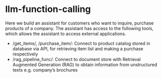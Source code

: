 # llm-function-calling

Here we build an assistant for customers who want to inquire, purchase products of a company. The assistant has access to the following tools, which allows the assistant to access external applications.

- /get_items/, /purchase_item/: Connect to product catalog stored in database via API, for retrieving item list and making a purchase respectively
- /rag_pipeline_func/: Connect to document store with Retrieval Augmented Generation (RAG) to obtain information from unstructured texts e.g. company’s brochures

